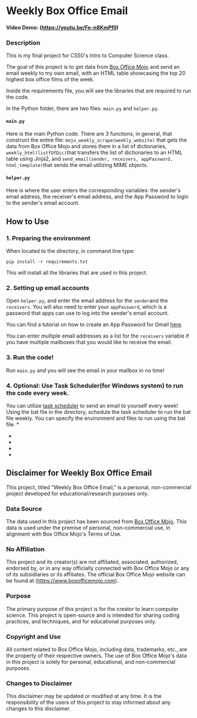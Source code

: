 # Weekly Box Office Email
#### Video Demo:  (https://youtu.be/Fe-n8KmPfII)

### Description
This is my final project for CS50's Intro to Computer Science class. 

The goal of this project is to get data from [Box Office Mojo](https://www.boxofficemojo.com) and send an email weekly to my own email, with an HTML table showcasing the top 20 highest box office films of the week. 

Inside the requirements file, you will see the libraries that are required to run the code. 

In the Python folder, there are two files: `main.py` and `helper.py`. 

#### `main.py`
Here is the main Python code. There are 3 functions, in general, that construct the entire file: `mojo_weekly_scrape(weekly_website)` that gets the data from Box Office Mojo and stores them in a list of dictionaries, `weekly_html(listfOfDic)`that transfers the list of dictionaries to an HTML table using Jinja2, and `send_email(sender, receivers, appPassword, html_template)`that sends the email utilizing MIME objects. 

#### `helper.py`
Here is where the user enters the corresponding variables: the sender's email address, the receiver's email address, and the App Password to login to the sender's email account. 
## How to Use
### 1. Preparing the environment
When located to the directory, in command line type:

`pip install -r requirements.txt`

This will install all the libraries that are used in this project. 

### 2. Setting up email accounts
Open `helper.py`, and enter the email address for the `sender`and the `receivers`. You will also need to enter your `appPassword`, which is a password that apps can use to log into the sender's email account. 

You can find a tutorial on how to create an App Password for Gmail [here](https://www.lifewire.com/get-a-password-to-access-gmail-by-pop-imap-2-1171882).

You can enter multiple email addresses as a list for the `receivers` variable if you have multiple mailboxes that you would like to receive the email. 

### 3. Run the code! 
Run `main.py` and you will see the email in your mailbox in no time! 

### 4. Optional: Use Task Scheduler(for Windows system) to run the code every week.
You can utilize [task scheduler](https://www.tomsguide.com/how-to/how-to-use-task-scheduler-on-windows) to send an email to yourself every week! 
Using the bat file in the directory, schedule the task scheduler to run the bat file weekly. You can specify the environment and files to run using the bat file. 
*

*

*

*

*
## Disclaimer for Weekly Box Office Email
This project, titled "Weekly Box Office Email," is a personal, non-commercial project developed for educational/research purposes only.

### Data Source
The data used in this project has been sourced from [Box Office Mojo](https://www.boxofficemojo.com). This data is used under the premise of personal, non-commercial use, in alignment with Box Office Mojo's Terms of Use.

### No Affiliation
This project and its creator(s) are not affiliated, associated, authorized, endorsed by, or in any way officially connected with Box Office Mojo or any of its subsidiaries or its affiliates. The official Box Office Mojo website can be found at (https://www.boxofficemojo.com).

### Purpose
The primary purpose of this project is for the creator to learn computer science. This project is open-source and is intended for sharing coding practices, and techniques, and for educational purposes only.

### Copyright and Use
All content related to Box Office Mojo, including data, trademarks, etc., are the property of their respective owners. The use of Box Office Mojo's data in this project is solely for personal, educational, and non-commercial purposes.

### Changes to Disclaimer
This disclaimer may be updated or modified at any time. It is the responsibility of the users of this project to stay informed about any changes to this disclaimer.
